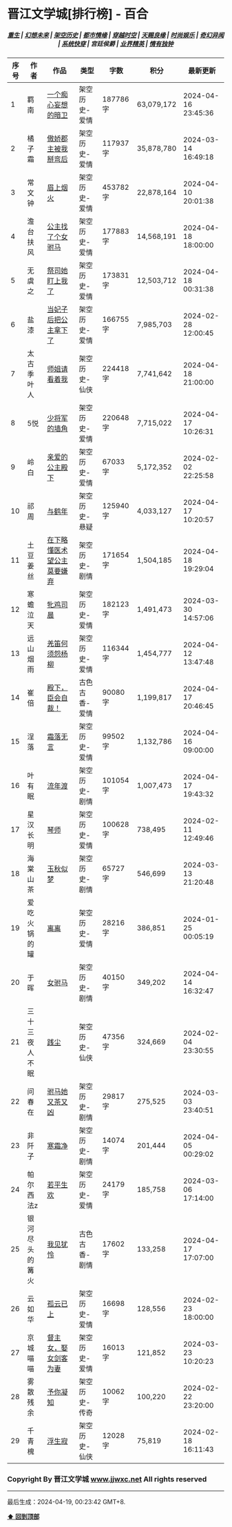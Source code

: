 # 晋江文学城[排行榜] - 百合

<h5 align="center">
	<a href="https://github.com/amaliegay/jjwxc-charts/blob/main/重生.md">重生</a> |
	<a href="https://github.com/amaliegay/jjwxc-charts/blob/main/幻想未来.md">幻想未来</a> |
	<a href="https://github.com/amaliegay/jjwxc-charts/blob/main/架空历史.md">架空历史</a> |
	<a href="https://github.com/amaliegay/jjwxc-charts/blob/main/都市情缘.md">都市情缘</a> |
	<a href="https://github.com/amaliegay/jjwxc-charts/blob/main/README.md">穿越时空</a> |
	<a href="https://github.com/amaliegay/jjwxc-charts/blob/main/天赐良缘.md">天赐良缘</a> |
	<a href="https://github.com/amaliegay/jjwxc-charts/blob/main/时尚娱乐.md">时尚娱乐</a> |
	<a href="https://github.com/amaliegay/jjwxc-charts/blob/main/奇幻异闻.md">奇幻异闻</a> |
	<a href="https://github.com/amaliegay/jjwxc-charts/blob/main/系统快穿.md">系统快穿</a> |
	<b>宫廷侯爵</b> |
	<a href="https://github.com/amaliegay/jjwxc-charts/blob/main/业界精英.md">业界精英</a> |
	<a href="https://github.com/amaliegay/jjwxc-charts/blob/main/情有独钟.md">情有独钟</a>
</h5>

| 序号 | 作者 | 作品 | 类型 | 字数 | 积分 | 最新更新 | 
|-----|------|------|-----|------|------|---------|
| 1 | 羁南 | [一个痴心妄想的暗卫](https://www.jjwxc.net/onebook.php?novelid=8385571) | 架空历史-爱情 | 187786字 | 63,079,172 | 2024-04-16 23:45:36 | 
| 2 | 橘子霜 | [傲娇郡主被我掰弯后](https://www.jjwxc.net/onebook.php?novelid=7397685) | 架空历史-爱情 | 117937字 | 35,878,780 | 2024-03-14 16:49:18 | 
| 3 | 常文钟 | [眉上烟火](https://www.jjwxc.net/onebook.php?novelid=3567742) | 架空历史-爱情 | 453782字 | 22,878,164 | 2024-04-10 20:01:38 | 
| 4 | 澹台扶风 | [公主找了个女驸马](https://www.jjwxc.net/onebook.php?novelid=4166846) | 架空历史-爱情 | 177883字 | 14,568,191 | 2024-04-18 18:00:00 | 
| 5 | 无虞之 | [祭司她盯上我了](https://www.jjwxc.net/onebook.php?novelid=8629116) | 架空历史-爱情 | 173831字 | 12,503,712 | 2024-04-18 00:31:38 | 
| 6 | 盐漆 | [当妃子后把公主拿下了](https://www.jjwxc.net/onebook.php?novelid=8481094) | 架空历史-爱情 | 166755字 | 7,985,703 | 2024-02-28 12:00:45 | 
| 7 | 太古季叶人 | [师姐请看着我](https://www.jjwxc.net/onebook.php?novelid=8309792) | 架空历史-仙侠 | 224418字 | 7,741,642 | 2024-04-18 21:00:00 | 
| 8 | 5悦 | [少将军的墙角](https://www.jjwxc.net/onebook.php?novelid=8645654) | 架空历史-爱情 | 220648字 | 7,715,022 | 2024-04-17 10:26:31 | 
| 9 | 岭白 | [亲爱的公主殿下](https://www.jjwxc.net/onebook.php?novelid=8583074) | 架空历史-爱情 | 67033字 | 5,172,352 | 2024-02-02 22:25:58 | 
| 10 | 祁周 | [与鹤年](https://www.jjwxc.net/onebook.php?novelid=8640599) | 架空历史-悬疑 | 125940字 | 4,033,127 | 2024-04-17 10:20:57 | 
| 11 | 土豆姜丝 | [在下略懂医术望公主莫要嫌弃](https://www.jjwxc.net/onebook.php?novelid=8685462) | 架空历史-剧情 | 171654字 | 1,504,185 | 2024-04-18 19:29:04 | 
| 12 | 寒蟾泣天 | [牝鸡司晨](https://www.jjwxc.net/onebook.php?novelid=8674220) | 架空历史-爱情 | 182123字 | 1,491,473 | 2024-03-30 14:57:06 | 
| 13 | 远山烟雨 | [羌笛何须怨杨柳](https://www.jjwxc.net/onebook.php?novelid=8685178) | 架空历史-爱情 | 116344字 | 1,454,777 | 2024-04-12 13:47:48 | 
| 14 | 崔倍 | [殿下，臣会自裁！](https://www.jjwxc.net/onebook.php?novelid=8604062) | 古色古香-爱情 | 90080字 | 1,199,817 | 2024-04-17 20:46:45 | 
| 15 | 浧落 | [霜落无言](https://www.jjwxc.net/onebook.php?novelid=8116942) | 架空历史-爱情 | 99502字 | 1,132,786 | 2024-04-16 09:00:00 | 
| 16 | 叶有眠 | [流年渡](https://www.jjwxc.net/onebook.php?novelid=8707453) | 架空历史-剧情 | 101054字 | 1,007,473 | 2024-04-17 19:43:32 | 
| 17 | 星汉长明 | [琴师](https://www.jjwxc.net/onebook.php?novelid=8674988) | 架空历史-爱情 | 100628字 | 738,495 | 2024-02-11 12:49:46 | 
| 18 | 海棠山茶 | [玉秋似梦](https://www.jjwxc.net/onebook.php?novelid=8683123) | 架空历史-剧情 | 65727字 | 546,699 | 2024-03-13 21:20:48 | 
| 19 | 爱吃火锅的罐 | [离离](https://www.jjwxc.net/onebook.php?novelid=8624972) | 架空历史-爱情 | 28216字 | 386,851 | 2024-01-25 00:05:19 | 
| 20 | 于晖 | [女驸马](https://www.jjwxc.net/onebook.php?novelid=8610473) | 架空历史-剧情 | 40150字 | 349,202 | 2024-04-14 16:32:47 | 
| 21 | 三十三夜人不眠 | [践尘](https://www.jjwxc.net/onebook.php?novelid=8622017) | 架空历史-仙侠 | 47356字 | 324,669 | 2024-02-04 23:30:55 | 
| 22 | 问春在 | [驸马她又茶又凶](https://www.jjwxc.net/onebook.php?novelid=8697096) | 架空历史-剧情 | 29817字 | 275,525 | 2024-03-03 23:40:51 | 
| 23 | 非阡子 | [寒霜净](https://www.jjwxc.net/onebook.php?novelid=8609906) | 架空历史-剧情 | 14074字 | 201,444 | 2024-04-05 00:29:02 | 
| 24 | 帕尔西法z | [若平生欢](https://www.jjwxc.net/onebook.php?novelid=8729027) | 架空历史-爱情 | 24179字 | 185,758 | 2024-03-06 17:14:00 | 
| 25 | 银河尽头的篝火 | [我见犹怜](https://www.jjwxc.net/onebook.php?novelid=8656007) | 古色古香-剧情 | 17602字 | 133,258 | 2024-04-17 17:07:00 | 
| 26 | 云如华 | [孤云已上](https://www.jjwxc.net/onebook.php?novelid=8689697) | 架空历史-爱情 | 16698字 | 128,556 | 2024-02-23 18:00:00 | 
| 27 | 京城喵喵 | [督主女，娶女剑客为妻](https://www.jjwxc.net/onebook.php?novelid=8727912) | 架空历史-爱情 | 16013字 | 121,852 | 2024-03-23 10:20:23 | 
| 28 | 雾散残余 | [予你凝知](https://www.jjwxc.net/onebook.php?novelid=8666891) | 架空历史-传奇 | 10062字 | 100,220 | 2024-02-22 23:20:00 | 
| 29 | 千青槐 | [浮生寂](https://www.jjwxc.net/onebook.php?novelid=8697739) | 架空历史-仙侠 | 12028字 | 75,819 | 2024-02-18 16:11:43 | 

### Copyright By 晋江文学城 www.jjwxc.net All rights reserved

---

最后生成：2024-04-19, 00:23:42 GMT+8.

**[⬆ 回到顶部](#晋江文学城排行榜---百合)**

